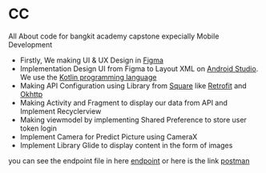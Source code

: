 # CC

All About code for bangkit academy capstone expecially Mobile Development

- Firstly, We making UI & UX Design in [Figma](https://www.figma.com/file/EkHvWBNpFZAokRjWd1Vxu8/Nutri-A)
- Implementation Design UI from Figma to Layout XML on [Android Studio](https://www.googleadservices.com/pagead/aclk?sa=L&ai=DChcSEwj1xsGL25v4AhXbkmYCHXiHBUcYABAAGgJzbQ&ae=2&ohost=www.google.com&cid=CAESbOD2a9ncKIPagBsvRDN_QjzTY_ds-mlXHDaCTwyHMrncA4awZdlr-KJF6cPE_p8Qarj4T4zjq7qchoB3wxem6dysU5Y7mb1cvz8FP9eTdG7BftMFxM0NeeWLer36t3NS4HuatsCwV1FM_rDuXg&sig=AOD64_2RA4M_ZJL_I44B31NRYf89EIg1kA&q&adurl&ved=2ahUKEwiv67qL25v4AhVzTmwGHYweBN4Q0Qx6BAgDEAE). We use the [Kotlin programming language](https://kotlinlang.org/)
- Making API Configuration using Library from [Square](https://github.com/square) like [Retrofit](https://github.com/square/retrofit) and [Okhttp](https://github.com/square/okhttp)
- Making Activity and Fragment to display our data from API and Implement Recyclerview
- Making viewmodel by implementing Shared Preference to store user token login
- Implement Camera for Predict Picture using CameraX
- Implement Library Glide to display content in the form of images 


you can see the endpoint file in here [endpoint](Endpoint.pdf) or here is the link [postman](https://documenter.getpostman.com/view/14624207/Uz5Asz7w)

